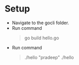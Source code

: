 # Setup

* Navigate to the gocli folder.
* Run command
    > go build hello.go
* Run command
    > ./hello "pradeep"
    > ./hello